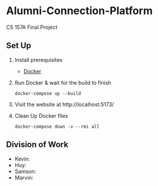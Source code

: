 # Alumni-Connection-Platform

CS 157A Final Project

## Set Up

1. Install prerequisites

   - [Docker](https://www.docker.com/)

2. Run Docker & wait for the build to finish

   ```
   docker-compose up --build
   ```

3. Visit the website at http://localhost:5173/

4. Clean Up Docker files

   ```
   docker-compose down -v --rmi all
   ```

## Division of Work

- Kevin:
- Huy:
- Samson:
- Marvin:
